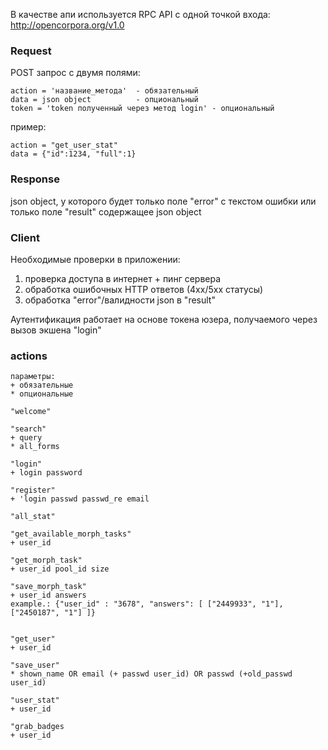 В качестве апи используется RPC API с одной точкой входа:
http://opencorpora.org/v1.0

### Request
POST запрос с двумя полями:

    action = 'название_метода'  - обязательный
    data = json object          - опциональный
    token = 'token полученный через метод login' - опциональный

пример:

    action = "get_user_stat"
    data = {"id":1234, "full":1}

### Response
json object, у которого будет только поле "error" с текстом ошибки
или только поле "result" содержащее json object

### Client
Необходимые проверки в приложении:

1. проверка доступа в интернет + пинг сервера
2. обработка ошибочных HTTP ответов (4хх/5хх статусы)
3. обработка "error"/валидности json в "result"

Аутентификация работает на основе токена юзера, получаемого через
вызов экшена "login"

### actions

    параметры:
    + обязательные
    * опциональные

    "welcome"

    "search"
    + query
    * all_forms

    "login"
    + login password

    "register"
    + 'login passwd passwd_re email

    "all_stat"

    "get_available_morph_tasks"
    + user_id

    "get_morph_task"
    + user_id pool_id size

    "save_morph_task"
    + user_id answers
    example.: {"user_id" : "3678", "answers": [ ["2449933", "1"], ["2450187", "1"] ]}


    "get_user"
    + user_id

    "save_user"
    * shown_name OR email (+ passwd user_id) OR passwd (+old_passwd user_id)

    "user_stat"
    + user_id

    "grab_badges
    + user_id
